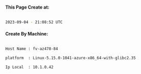 
   
#### This Page Create at:

```bash

2023-09-04 - 21:08:52 UTC

```

#### Create By Machine:

```bash

Host Name : fv-az478-84

platform  : Linux-5.15.0-1041-azure-x86_64-with-glibc2.35

Ip Local  : 10.1.0.42

```


